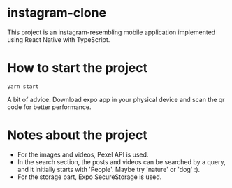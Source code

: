 # instagram-clone

This project is an instagram-resembling mobile application implemented using React Native with TypeScript.

# How to start the project

```yarn start```

A bit of advice: Download expo app in your physical device and scan the qr code for better performance.

# Notes about the project

* For the images and videos, Pexel API is used.
* In the search section, the posts and videos can be searched by a query, and it initially starts with 'People'. Maybe try 'nature' or 'dog' :).
* For the storage part, Expo SecureStorage is used.
